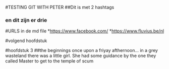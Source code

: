 #TESTING GIT WITH PETER
##Dit is met 2 hashtags
### en dit zijn er drie

#URLS in de md file
*https://www.facebook.com/
*https://www.fluvius.be/nl

#volgend hoofdstuk

#hoofdstuk 3
##the beginnings
once upon a friyay afthernoon... in a grey wasteland there was a little girl. She had some guidance by the one they called Master to get to the temple of scum